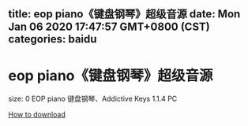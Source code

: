 
title: eop piano《键盘钢琴》超级音源
date: Mon Jan 06 2020 17:47:57 GMT+0800 (CST)    
categories: baidu
---

# eop piano《键盘钢琴》超级音源
size: 0
 EOP piano 键盘钢琴、Addictive Keys 1.1.4 PC
 

[How to download](https://bpcam.bemobtrk.com/go/2ceec3aa-1ca2-46d6-b9ff-aaa5c184517c?jno=4371)